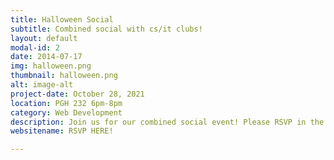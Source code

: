 ```yaml
---
title: Halloween Social
subtitle: Combined social with cs/it clubs!
layout: default
modal-id: 2
date: 2014-07-17
img: halloween.png
thumbnail: halloween.png
alt: image-alt
project-date: October 28, 2021
location: PGH 232 6pm-8pm
category: Web Development
description: Join us for our combined social event! Please RSVP in the link below!
websitename: RSVP HERE!

---
```



